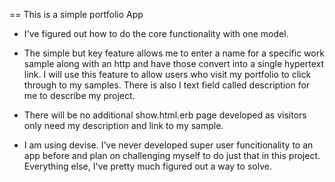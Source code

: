 == This is a simple portfolio App

* I've figured out how to do the core functionality with one model.

* The simple but key feature allows me to enter a name for a specific work sample along with an http and have those convert into a single hypertext link. I will use this feature to allow users who visit my portfolio to click through to my samples. There is also I text field called description for me to describe my project.

* There will be no additional show.html.erb page developed as visitors only need my description and link to my sample.

* I am using devise. I've never developed super user funcitionality to an app before and plan on challenging myself to do just that in this project. Everything else, I've pretty much figured out a way to solve. 
